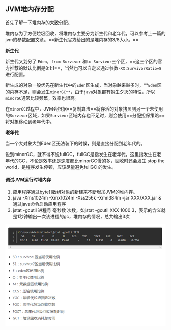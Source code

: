 ## JVM堆内存分配

首先了解一下堆内存的大致分配。

堆内存为了方便垃圾回收，将堆内存主要分为新生代和老年代，可以参考上一篇的jvm的参数配置文章。==新生代官方给出的是堆内存的3/8大小。==

**新生代**

新生代又划分了 `Eden`，`from Survivor` 和`to Survivor`三个区，==这三个区的官方推荐的默认比例是8:1:1==，当然也可以自定义通过参数`-XX:SurvivorRatio=8`进行配置。



新生成的对象一般优先在新生代中的`Eden`区生成，当对象越来越多时，**`Eden`区的内存不足，则会发生`minorGC**`，由于`java`对象都有朝生夕灭的特性，所以`minorGC`通常比较频繁，效率也很高。



在`minorGC`过程中，JVM会根据==复制算法==将存活的对象拷贝到另一个未使用的`Survivor`区域，如果`Survivor`区域内存也不足时，则会使用==分配担保策略==将对象移动到老年代中。



**老年代**

当一个大对象大到Eden区无法装下的时候，则是直接分配到老年代的。



说到minorGC，就不得不说fullGC，fullGC是指发生在老年代，这里指发生在老年代的GC，不论是效率还是速度都比minorGC慢的多，回收时还会发生 stop the world，是程序发生停顿，应该尽量避免fullGC 的发生。



#### 调试JVM运行时堆内存

1. 应用程序通过byte[]数组对象的新建来不断增加JVM的堆内存。
2. java -Xms1024m -Xmx1024m -Xss256k -Xmn384m -jar XXX/XXX.jar &   通过java命令启动应用程序
3. jstat -gcutil 进程号 毫秒数 次数，如jstat -gcutil XXX 1000 3，表示的含义就是1秒钟输出一次该进程的gc，堆内存的情况，总共输出3次

![1582800450005](image\1582800450005.png)

